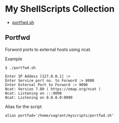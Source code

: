 # My ShellScripts Collection 

- [portfwd.sh](#portfwd)    

## Portfwd

Forword ports to external hosts using ncat.  

Example 

```  
$ ./portfwd.sh 

Enter IP Addess [127.0.0.1] :>
Enter Service port no. to Forword :> 8000
Enter External Port to Forword :> 9090
Ncat: Version 7.80 ( https://nmap.org/ncat )
Ncat: Listening on :::9090
Ncat: Listening on 0.0.0.0:9090
```   

Alias for the script 

```
alias portfwd='/home/vagrant/myscripts/portfwd.sh'
```
